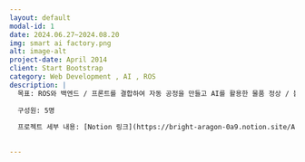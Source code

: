 ```yaml
---
layout: default
modal-id: 1
date: 2024.06.27~2024.08.20
img: smart ai factory.png
alt: image-alt
project-date: April 2014
client: Start Bootstrap
category: Web Development , AI , ROS 
description: |
  목표: ROS와 백엔드 / 프론트를 결합하여 자동 공정을 만들고 AI를 활용한 물품 정상 / 불량 판별, 웹에서 관제 시스템을 구축합니다.  
  
  구성원: 5명  
  
  프로젝트 세부 내용: [Notion 링크](https://bright-aragon-0a9.notion.site/AI-Smart-AI-Factory-a775ad9aafad4914bf098dd9d4562faa?pvs=4)  
  

---
```

